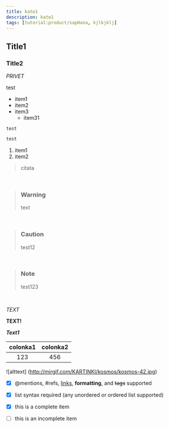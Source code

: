 ```yaml
---
title: kate1
description: kate1
tags: [tutorial:product/sapHana, kjlkjklj]
---
```

## Title1
### Title2

*PRIVET*

test

* item1
* item2
* item3
    * item31

```
test
```

``` javascript
test
```

1. item1
2. item2

> citata 

&nbsp;

>### Warning
> text

&nbsp;

>### Caution
> test12

&nbsp;

>### Note
> test123

&nbsp;

*TEXT*

**TEXT!**

***Text1***

colonka1|colonka2
:--------:|:--------:
123 |456

![alttext] (http://mirgif.com/KARTINKI/kosmos/kosmos-42.jpg)

- [x] @mentions, #refs, [links](), **formatting**, and <del>tags</del> supported
- [x] list syntax required (any unordered or ordered list supported)
- [x] this is a complete item
- [ ] this is an incomplete item

